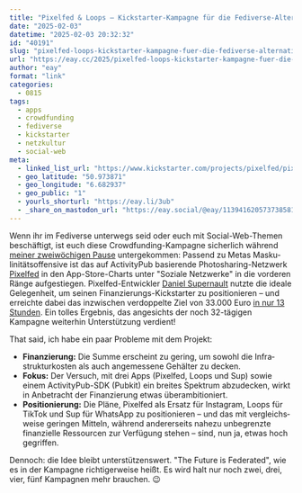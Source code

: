 ```yaml
---
title: "Pixelfed & Loops – Kickstarter-Kampagne für die Fediverse-Alternativen zu Instagram und TikTok"
date: "2025-02-03"
datetime: "2025-02-03 20:32:32"
id: "40191"
slug: "pixelfed-loops-kickstarter-kampagne-fuer-die-fediverse-alternativen-zu-instagram-und-tiktok"
url: "https://eay.cc/2025/pixelfed-loops-kickstarter-kampagne-fuer-die-fediverse-alternativen-zu-instagram-und-tiktok/"
author: "eay"
format: "link"
categories:
  - 0815
tags:
  - apps
  - crowdfunding
  - fediverse
  - kickstarter
  - netzkultur
  - social-web
meta:
  - linked_list_url: "https://www.kickstarter.com/projects/pixelfed/pixelfed-foundation-2024-real-ethical-social-networks/"
  - geo_latitude: "50.973871"
  - geo_longitude: "6.682937"
  - geo_public: "1"
  - yourls_shorturl: "https://eay.li/3ub"
  - _share_on_mastodon_url: "https://eay.social/@eay/113941620573738581"
---
```


Wenn ihr im Fediverse unterwegs seid oder euch mit Social-Web-Themen beschäftigt, ist euch diese Crowdfunding-Kampagne sicherlich während [meiner zweiwöchigen Pause](https://eay.cc/2025/what-a-year-huh/) untergekommen: Passend zu Metas Masku­linitäts­offensive ist das auf ActivityPub basierende Photosharing-Netzwerk [Pixelfed](https://pixelfed.org/) in den App-Store-Charts unter "Soziale Netzwerke" in die vorderen Ränge aufgestiegen. Pixelfed-Entwickler [Daniel Supernault](https://dansup.com/) nutzte die ideale Gelegenheit, um seinen Finanzierungs-Kickstarter zu positionieren – und erreichte dabei das inzwischen verdoppelte Ziel von 33.000 Euro [in nur 13 Stunden](https://www.kickstarter.com/projects/pixelfed/pixelfed-foundation-2024-real-ethical-social-networks/posts/4297866). Ein tolles Ergebnis, das angesichts der noch 32-tägigen Kampagne weiterhin Unter­stützung verdient!

That said, ich habe ein paar Probleme mit dem Projekt:

- **Finanzierung:** Die Summe erscheint zu gering, um sowohl die Infra­struktur­kosten als auch angemessene Gehälter zu decken.
- **Fokus:** Der Versuch, mit drei Apps (Pixelfed, Loops und Sup) sowie einem ActivityPub-SDK (Pubkit) ein breites Spektrum abzudecken, wirkt in Anbetracht der Finanzierung etwas über­ambitio­niert.
- **Positionierung:** Die Pläne, Pixelfed als Ersatz für Instagram, Loops für TikTok und Sup für WhatsApp zu positionieren – und das mit vergleichs­weise geringen Mitteln, während anderer­seits nahezu unbegrenzte finanzielle Ressourcen zur Verfügung stehen – sind, nun ja, etwas hoch gegriffen.

Dennoch: die Idee bleibt unter­stützens­wert. "The Future is Federated", wie es in der Kampagne richtiger­weise heißt. Es wird halt nur noch zwei, drei, vier, fünf Kampagnen mehr brauchen. 😉
